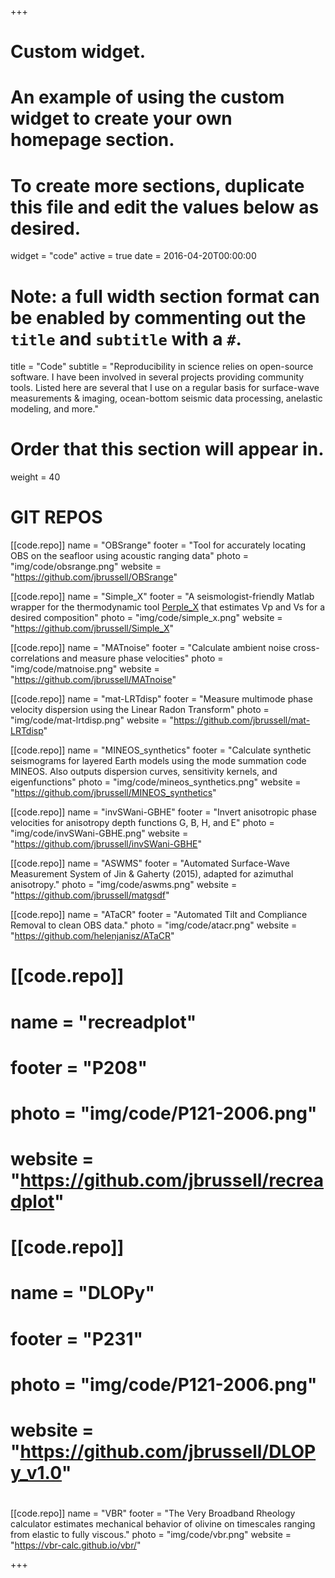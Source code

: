 +++
# Custom widget.
# An example of using the custom widget to create your own homepage section.
# To create more sections, duplicate this file and edit the values below as desired.
widget = "code"
active = true
date = 2016-04-20T00:00:00

# Note: a full width section format can be enabled by commenting out the `title` and `subtitle` with a `#`.
title = "Code"
subtitle = "Reproducibility in science relies on open-source software. I have been involved in several projects providing community tools. Listed here are several that I use on a regular basis for surface-wave measurements & imaging, ocean-bottom seismic data processing, anelastic modeling, and more."

# Order that this section will appear in.
weight = 40

# GIT REPOS

[[code.repo]]
  name = "OBSrange"
  footer = "Tool for accurately locating OBS on the seafloor using acoustic ranging data"
  photo = "img/code/obsrange.png"
  website = "https://github.com/jbrussell/OBSrange"

[[code.repo]]
  name = "Simple_X"
  footer = "A seismologist-friendly Matlab wrapper for the thermodynamic tool [Perple_X](http://www.perplex.ethz.ch/) that estimates Vp and Vs for a desired composition"
  photo = "img/code/simple_x.png"
  website = "https://github.com/jbrussell/Simple_X"
  
[[code.repo]]
  name = "MATnoise"
  footer = "Calculate ambient noise cross-correlations and measure phase velocities"
  photo = "img/code/matnoise.png"
  website = "https://github.com/jbrussell/MATnoise"

[[code.repo]]
  name = "mat-LRTdisp"
  footer = "Measure multimode phase velocity dispersion using the Linear Radon Transform"
  photo = "img/code/mat-lrtdisp.png"
  website = "https://github.com/jbrussell/mat-LRTdisp"

[[code.repo]]
  name = "MINEOS_synthetics"
  footer = "Calculate synthetic seismograms for layered Earth models using the mode summation code MINEOS. Also outputs dispersion curves, sensitivity kernels, and eigenfunctions"
  photo = "img/code/mineos_synthetics.png"
  website = "https://github.com/jbrussell/MINEOS_synthetics"

[[code.repo]]
  name = "invSWani-GBHE"
  footer = "Invert anisotropic phase velocities for anisotropy depth functions G, B, H, and E"
  photo = "img/code/invSWani-GBHE.png"
  website = "https://github.com/jbrussell/invSWani-GBHE"

[[code.repo]]
  name = "ASWMS"
  footer = "Automated Surface-Wave Measurement System of Jin & Gaherty (2015), adapted for azimuthal anisotropy."
  photo = "img/code/aswms.png"
  website = "https://github.com/jbrussell/matgsdf"

[[code.repo]]
  name = "ATaCR"
  footer = "Automated Tilt and Compliance Removal to clean OBS data."
  photo = "img/code/atacr.png"
  website = "https://github.com/helenjanisz/ATaCR"
# 
# [[code.repo]]
#   name = "recreadplot"
#   footer = "P208"
#   photo = "img/code/P121-2006.png"
#   website = "https://github.com/jbrussell/recreadplot"
# 
# [[code.repo]]
#   name = "DLOPy"
#   footer = "P231"
#   photo = "img/code/P121-2006.png"
#   website = "https://github.com/jbrussell/DLOPy_v1.0"
# 
[[code.repo]]
  name = "VBR"
  footer = "The Very Broadband Rheology calculator estimates mechanical behavior of olivine on timescales ranging from elastic to fully viscous."
  photo = "img/code/vbr.png"
  website = "https://vbr-calc.github.io/vbr/"




+++

<!-- <div class="github-widget" data-username="jbrussell"></div>
<script src="https://unpkg.com/github-card@1.2.1/dist/widget.js"></script> -->